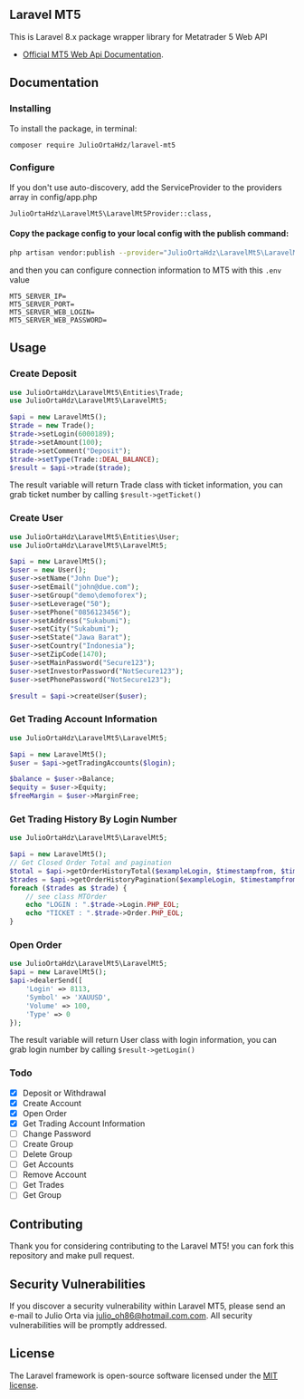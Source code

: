 
## Laravel MT5

This is Laravel 8.x package wrapper library for Metatrader 5 Web API
- [Official MT5 Web Api Documentation](https://support.metaquotes.net/en/docs/mt5/api/webapi).


## Documentation

### Installing 
To install the package, in terminal:
```
composer require JulioOrtaHdz/laravel-mt5
```

### Configure
If you don't use auto-discovery, add the ServiceProvider to the providers array in config/app.php
```
JulioOrtaHdz\LaravelMt5\LaravelMt5Provider::class,
```

#### Copy the package config to your local config with the publish command:

```bash
php artisan vendor:publish --provider="JulioOrtaHdz\LaravelMt5\LaravelMt5Provider"
```

and then you can configure connection information to MT5 with this ``.env`` value

```dotenv
MT5_SERVER_IP=
MT5_SERVER_PORT=
MT5_SERVER_WEB_LOGIN=
MT5_SERVER_WEB_PASSWORD=
```

## Usage

### Create Deposit
```php
use JulioOrtaHdz\LaravelMt5\Entities\Trade;
use JulioOrtaHdz\LaravelMt5\LaravelMt5;

$api = new LaravelMt5();
$trade = new Trade();
$trade->setLogin(6000189);
$trade->setAmount(100);
$trade->setComment("Deposit");
$trade->setType(Trade::DEAL_BALANCE);
$result = $api->trade($trade);
```

The result variable will return Trade class with ticket information, you can grab ticket number by calling ``$result->getTicket()``

### Create User
```php
use JulioOrtaHdz\LaravelMt5\Entities\User;
use JulioOrtaHdz\LaravelMt5\LaravelMt5;

$api = new LaravelMt5();
$user = new User();
$user->setName("John Due");
$user->setEmail("john@due.com");
$user->setGroup("demo\demoforex");
$user->setLeverage("50");
$user->setPhone("0856123456");
$user->setAddress("Sukabumi");
$user->setCity("Sukabumi");
$user->setState("Jawa Barat");
$user->setCountry("Indonesia");
$user->setZipCode(1470);
$user->setMainPassword("Secure123");
$user->setInvestorPassword("NotSecure123");
$user->setPhonePassword("NotSecure123");

$result = $api->createUser($user);
```

### Get Trading Account Information
```php
use JulioOrtaHdz\LaravelMt5\LaravelMt5;

$api = new LaravelMt5();
$user = $api->getTradingAccounts($login);

$balance = $user->Balance;
$equity = $user->Equity;
$freeMargin = $user->MarginFree;
```

### Get Trading History By Login Number
```php
use JulioOrtaHdz\LaravelMt5\LaravelMt5;

$api = new LaravelMt5();
// Get Closed Order Total and pagination
$total = $api->getOrderHistoryTotal($exampleLogin, $timestampfrom, $timestampto);
$trades = $api->getOrderHistoryPagination($exampleLogin, $timestampfrom, $timestampto, 0, $total);
foreach ($trades as $trade) {
    // see class MTOrder
    echo "LOGIN : ".$trade->Login.PHP_EOL;
    echo "TICKET : ".$trade->Order.PHP_EOL;
}
```

### Open Order
```php
use JulioOrtaHdz\LaravelMt5\LaravelMt5;
$api = new LaravelMt5();
$api->dealerSend([
    'Login' => 8113,
    'Symbol' => 'XAUUSD',
    'Volume' => 100,
    'Type' => 0
});
```



The result variable will return User class with login information, you can grab login number by calling ``$result->getLogin()``

### Todo

- [x] Deposit or Withdrawal
- [x] Create Account
- [x] Open Order
- [x] Get Trading Account Information
- [ ] Change Password
- [ ] Create Group
- [ ] Delete Group
- [ ] Get Accounts
- [ ] Remove Account
- [ ] Get Trades
- [ ] Get Group
   
## Contributing

Thank you for considering contributing to the Laravel MT5! you can fork this repository and make pull request.

## Security Vulnerabilities

If you discover a security vulnerability within Laravel MT5, please send an e-mail to Julio Orta via [julio_oh86@hotmail.com.com](mailto:julio_oh86@hotmail.com). All security vulnerabilities will be promptly addressed.

## License

The Laravel framework is open-source software licensed under the [MIT license](https://opensource.org/licenses/MIT).
